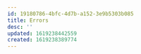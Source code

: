 ```yaml
---
id: 19180786-4bfc-4d7b-a152-3e9b5303b085
title: Errors
desc: ''
updated: 1619238442559
created: 1619238389774
---
```


